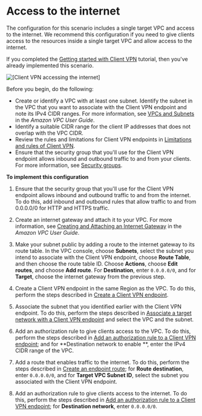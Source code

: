 # Access to the internet<a name="scenario-internet"></a>

The configuration for this scenario includes a single target VPC and access to the internet\. We recommend this configuration if you need to give clients access to the resources inside a single target VPC and allow access to the internet\.

If you completed the [Getting started with Client VPN](cvpn-getting-started.md) tutorial, then you've already implemented this scenario\.

![\[Client VPN accessing the internet\]](http://docs.aws.amazon.com/vpn/latest/clientvpn-admin/images/client-vpn-scenario-igw.png)

Before you begin, do the following:
+ Create or identify a VPC with at least one subnet\. Identify the subnet in the VPC that you want to associate with the Client VPN endpoint and note its IPv4 CIDR ranges\. For more information, see [ VPCs and Subnets](https://docs.aws.amazon.com/vpc/latest/userguide/VPC_Subnets.html.html) in the *Amazon VPC User Guide*\.
+ Identify a suitable CIDR range for the client IP addresses that does not overlap with the VPC CIDR\. 
+ Review the rules and limitations for Client VPN endpoints in [Limitations and rules of Client VPN](what-is.md#what-is-limitations)\.
+ Ensure that the security group that you'll use for the Client VPN endpoint allows inbound and outbound traffic to and from your clients\. For more information, see [Security groups](client-authorization.md#security-groups)\.

**To implement this configuration**

1. Ensure that the security group that you'll use for the Client VPN endpoint allows inbound and outbound traffic to and from the internet\. To do this, add inbound and outbound rules that allow traffic to and from 0\.0\.0\.0/0 for HTTP and HTTPS traffic\.

1. Create an internet gateway and attach it to your VPC\. For more information, see [Creating and Attaching an Internet Gateway](https://docs.aws.amazon.com/vpc/latest/userguide/VPC_Internet_Gateway.html#Add_IGW_Attach_Gateway) in the *Amazon VPC User Guide*\.

1. Make your subnet public by adding a route to the internet gateway to its route table\. In the VPC console, choose **Subnets**, select the subnet you intend to associate with the Client VPN endpoint, choose **Route Table**, and then choose the route table ID\. Choose **Actions**, choose **Edit routes**, and choose **Add route**\. For **Destination**, enter `0.0.0.0/0`, and for **Target**, choose the internet gateway from the previous step\.

1. Create a Client VPN endpoint in the same Region as the VPC\. To do this, perform the steps described in [Create a Client VPN endpoint](cvpn-working-endpoints.md#cvpn-working-endpoint-create)\.

1. Associate the subnet that you identified earlier with the Client VPN endpoint\. To do this, perform the steps described in [Associate a target network with a Client VPN endpoint](cvpn-working-target.md#cvpn-working-target-associate) and select the VPC and the subnet\.

1. Add an authorization rule to give clients access to the VPC\. To do this, perform the steps described in [Add an authorization rule to a Client VPN endpoint](cvpn-working-rules.md#cvpn-working-rule-authorize); and for **Destination network to enable **, enter the IPv4 CIDR range of the VPC\.

1. Add a route that enables traffic to the internet\. To do this, perform the steps described in [Create an endpoint route](cvpn-working-routes.md#cvpn-working-routes-create); for **Route destination**, enter `0.0.0.0/0`, and for **Target VPC Subnet ID**, select the subnet you associated with the Client VPN endpoint\.

1. Add an authorization rule to give clients access to the internet\. To do this, perform the steps described in [Add an authorization rule to a Client VPN endpoint](cvpn-working-rules.md#cvpn-working-rule-authorize); for **Destination network**, enter `0.0.0.0/0`\.